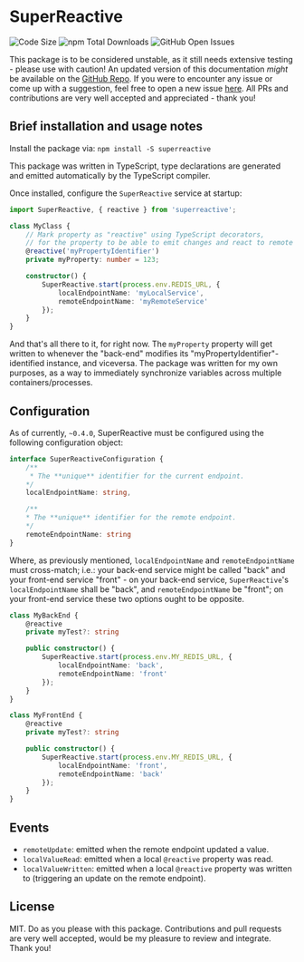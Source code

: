 # SuperReactive

![Code Size](https://img.shields.io/github/languages/code-size/fehniix/superreactive)
![npm Total Downloads](https://img.shields.io/npm/dt/superreactive)
![GitHub Open Issues](https://img.shields.io/github/issues-raw/fehniix/superreactive)

This package is to be considered unstable, as it still needs extensive testing - please use with caution!
An updated version of this documentation *might* be available on the [GitHub Repo](https://github.com/Fehniix/superreactive).
If you were to encounter any issue or come up with a suggestion, feel free to open a new issue [here](https://github.com/Fehniix/superreactive/issues).
All PRs and contributions are very well accepted and appreciated - thank you!

## Brief installation and usage notes

Install the package via:
`npm install -S superreactive`

This package was written in TypeScript, type declarations are generated and emitted automatically by the TypeScript compiler.

Once installed, configure the `SuperReactive` service at startup:

```typescript
import SuperReactive, { reactive } from 'superreactive';

class MyClass {
    // Mark property as "reactive" using TypeScript decorators,
    // for the property to be able to emit changes and react to remote changes.
    @reactive('myPropertyIdentifier')
    private myProperty: number = 123;

    constructor() {
        SuperReactive.start(process.env.REDIS_URL, {
            localEndpointName: 'myLocalService',
            remoteEndpointName: 'myRemoteService'
        });
    }
}
```

And that's all there to it, for right now. The `myProperty` property will get written to whenever the "back-end" modifies its "myPropertyIdentifier"-identified instance, and viceversa. The package was written for my own purposes, as a way to immediately synchronize variables across multiple containers/processes.

## Configuration

As of currently, `~0.4.0`, SuperReactive must be configured using the following configuration object:

```typescript
interface SuperReactiveConfiguration {
    /**
     * The **unique** identifier for the current endpoint.
    */
    localEndpointName: string,

    /**
    * The **unique** identifier for the remote endpoint.
    */
    remoteEndpointName: string
}
```

Where, as previously mentioned, `localEndpointName` and `remoteEndpointName` must cross-match; i.e.: your back-end service might be called "back" and your front-end service "front" - on your back-end service, `SuperReactive`'s `localEndpointName` shall be "back", and `remoteEndpointName` be "front"; on your front-end service these two options ought to be opposite.

```typescript
class MyBackEnd {
    @reactive
    private myTest?: string

    public constructor() {
        SuperReactive.start(process.env.MY_REDIS_URL, {
            localEndpointName: 'back',
            remoteEndpointName: 'front'
        });
    }
}

class MyFrontEnd {
    @reactive
    private myTest?: string

    public constructor() {
        SuperReactive.start(process.env.MY_REDIS_URL, {
            localEndpointName: 'front',
            remoteEndpointName: 'back'
        });
    }
}
```

## Events

- `remoteUpdate`: emitted when the remote endpoint updated a value.
- `localValueRead`: emitted when a local `@reactive` property was read.
- `localValueWritten`: emitted when a local `@reactive` property was written to (triggering an update on the remote endpoint).

## License

MIT. Do as you please with this package. Contributions and pull requests are very well accepted, would be my pleasure to review and integrate. Thank you!
